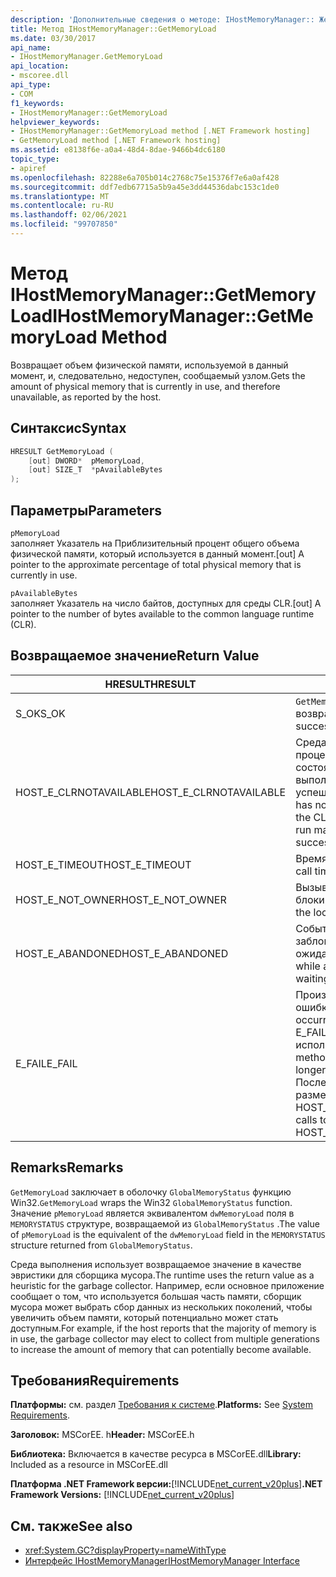 ```yaml
---
description: 'Дополнительные сведения о методе: IHostMemoryManager:: Жетмеморилоад'
title: Метод IHostMemoryManager::GetMemoryLoad
ms.date: 03/30/2017
api_name:
- IHostMemoryManager.GetMemoryLoad
api_location:
- mscoree.dll
api_type:
- COM
f1_keywords:
- IHostMemoryManager::GetMemoryLoad
helpviewer_keywords:
- IHostMemoryManager::GetMemoryLoad method [.NET Framework hosting]
- GetMemoryLoad method [.NET Framework hosting]
ms.assetid: e8138f6e-a0a4-48d4-8dae-9466b4dc6180
topic_type:
- apiref
ms.openlocfilehash: 82288e6a705b014c2768c75e15376f7e6a0af428
ms.sourcegitcommit: ddf7edb67715a5b9a45e3dd44536dabc153c1de0
ms.translationtype: MT
ms.contentlocale: ru-RU
ms.lasthandoff: 02/06/2021
ms.locfileid: "99707850"
---
```

# <a name="ihostmemorymanagergetmemoryload-method"></a><span data-ttu-id="b3842-103">Метод IHostMemoryManager::GetMemoryLoad</span><span class="sxs-lookup"><span data-stu-id="b3842-103">IHostMemoryManager::GetMemoryLoad Method</span></span>

<span data-ttu-id="b3842-104">Возвращает объем физической памяти, используемой в данный момент, и, следовательно, недоступен, сообщаемый узлом.</span><span class="sxs-lookup"><span data-stu-id="b3842-104">Gets the amount of physical memory that is currently in use, and therefore unavailable, as reported by the host.</span></span>  
  
## <a name="syntax"></a><span data-ttu-id="b3842-105">Синтаксис</span><span class="sxs-lookup"><span data-stu-id="b3842-105">Syntax</span></span>  
  
```cpp  
HRESULT GetMemoryLoad (  
    [out] DWORD*  pMemoryLoad,
    [out] SIZE_T  *pAvailableBytes  
);  
```  
  
## <a name="parameters"></a><span data-ttu-id="b3842-106">Параметры</span><span class="sxs-lookup"><span data-stu-id="b3842-106">Parameters</span></span>  

 `pMemoryLoad`  
 <span data-ttu-id="b3842-107">заполняет Указатель на Приблизительный процент общего объема физической памяти, который используется в данный момент.</span><span class="sxs-lookup"><span data-stu-id="b3842-107">[out] A pointer to the approximate percentage of total physical memory that is currently in use.</span></span>  
  
 `pAvailableBytes`  
 <span data-ttu-id="b3842-108">заполняет Указатель на число байтов, доступных для среды CLR.</span><span class="sxs-lookup"><span data-stu-id="b3842-108">[out] A pointer to the number of bytes available to the common language runtime (CLR).</span></span>  
  
## <a name="return-value"></a><span data-ttu-id="b3842-109">Возвращаемое значение</span><span class="sxs-lookup"><span data-stu-id="b3842-109">Return Value</span></span>  
  
|<span data-ttu-id="b3842-110">HRESULT</span><span class="sxs-lookup"><span data-stu-id="b3842-110">HRESULT</span></span>|<span data-ttu-id="b3842-111">Описание:</span><span class="sxs-lookup"><span data-stu-id="b3842-111">Description</span></span>|  
|-------------|-----------------|  
|<span data-ttu-id="b3842-112">S_OK</span><span class="sxs-lookup"><span data-stu-id="b3842-112">S_OK</span></span>|<span data-ttu-id="b3842-113">`GetMemoryLoad` успешно возвращено.</span><span class="sxs-lookup"><span data-stu-id="b3842-113">`GetMemoryLoad` returned successfully.</span></span>|  
|<span data-ttu-id="b3842-114">HOST_E_CLRNOTAVAILABLE</span><span class="sxs-lookup"><span data-stu-id="b3842-114">HOST_E_CLRNOTAVAILABLE</span></span>|<span data-ttu-id="b3842-115">Среда CLR не была загружена в процесс, или среда CLR находится в состоянии, в котором она не может выполнить управляемый код или успешно обработать вызов.</span><span class="sxs-lookup"><span data-stu-id="b3842-115">The CLR has not been loaded into a process, or the CLR is in a state in which it cannot run managed code or process the call successfully.</span></span>|  
|<span data-ttu-id="b3842-116">HOST_E_TIMEOUT</span><span class="sxs-lookup"><span data-stu-id="b3842-116">HOST_E_TIMEOUT</span></span>|<span data-ttu-id="b3842-117">Время ожидания вызова истекло.</span><span class="sxs-lookup"><span data-stu-id="b3842-117">The call timed out.</span></span>|  
|<span data-ttu-id="b3842-118">HOST_E_NOT_OWNER</span><span class="sxs-lookup"><span data-stu-id="b3842-118">HOST_E_NOT_OWNER</span></span>|<span data-ttu-id="b3842-119">Вызывающий объект не владеет блокировкой.</span><span class="sxs-lookup"><span data-stu-id="b3842-119">The caller does not own the lock.</span></span>|  
|<span data-ttu-id="b3842-120">HOST_E_ABANDONED</span><span class="sxs-lookup"><span data-stu-id="b3842-120">HOST_E_ABANDONED</span></span>|<span data-ttu-id="b3842-121">Событие было отменено, пока заблокированный поток или волокно ожидают его.</span><span class="sxs-lookup"><span data-stu-id="b3842-121">An event was canceled while a blocked thread or fiber was waiting on it.</span></span>|  
|<span data-ttu-id="b3842-122">E_FAIL</span><span class="sxs-lookup"><span data-stu-id="b3842-122">E_FAIL</span></span>|<span data-ttu-id="b3842-123">Произошла неизвестная фатальная ошибка.</span><span class="sxs-lookup"><span data-stu-id="b3842-123">An unknown catastrophic failure occurred.</span></span> <span data-ttu-id="b3842-124">Когда метод возвращает E_FAIL, среда CLR больше не может использоваться в процессе.</span><span class="sxs-lookup"><span data-stu-id="b3842-124">When a method returns E_FAIL, the CLR is no longer usable within the process.</span></span> <span data-ttu-id="b3842-125">Последующие вызовы методов размещения возвращают HOST_E_CLRNOTAVAILABLE.</span><span class="sxs-lookup"><span data-stu-id="b3842-125">Subsequent calls to hosting methods return HOST_E_CLRNOTAVAILABLE.</span></span>|  
  
## <a name="remarks"></a><span data-ttu-id="b3842-126">Remarks</span><span class="sxs-lookup"><span data-stu-id="b3842-126">Remarks</span></span>  

 <span data-ttu-id="b3842-127">`GetMemoryLoad` заключает в оболочку `GlobalMemoryStatus` функцию Win32.</span><span class="sxs-lookup"><span data-stu-id="b3842-127">`GetMemoryLoad` wraps the Win32 `GlobalMemoryStatus` function.</span></span> <span data-ttu-id="b3842-128">Значение `pMemoryLoad` является эквивалентом `dwMemoryLoad` поля в `MEMORYSTATUS` структуре, возвращаемой из `GlobalMemoryStatus` .</span><span class="sxs-lookup"><span data-stu-id="b3842-128">The value of `pMemoryLoad` is the equivalent of the `dwMemoryLoad` field in the `MEMORYSTATUS` structure returned from `GlobalMemoryStatus`.</span></span>  
  
 <span data-ttu-id="b3842-129">Среда выполнения использует возвращаемое значение в качестве эвристики для сборщика мусора.</span><span class="sxs-lookup"><span data-stu-id="b3842-129">The runtime uses the return value as a heuristic for the garbage collector.</span></span> <span data-ttu-id="b3842-130">Например, если основное приложение сообщает о том, что используется большая часть памяти, сборщик мусора может выбрать сбор данных из нескольких поколений, чтобы увеличить объем памяти, который потенциально может стать доступным.</span><span class="sxs-lookup"><span data-stu-id="b3842-130">For example, if the host reports that the majority of memory is in use, the garbage collector may elect to collect from multiple generations to increase the amount of memory that can potentially become available.</span></span>  
  
## <a name="requirements"></a><span data-ttu-id="b3842-131">Требования</span><span class="sxs-lookup"><span data-stu-id="b3842-131">Requirements</span></span>  

 <span data-ttu-id="b3842-132">**Платформы:** см. раздел [Требования к системе](../../get-started/system-requirements.md).</span><span class="sxs-lookup"><span data-stu-id="b3842-132">**Platforms:** See [System Requirements](../../get-started/system-requirements.md).</span></span>  
  
 <span data-ttu-id="b3842-133">**Заголовок:** MSCorEE. h</span><span class="sxs-lookup"><span data-stu-id="b3842-133">**Header:** MSCorEE.h</span></span>  
  
 <span data-ttu-id="b3842-134">**Библиотека:** Включается в качестве ресурса в MSCorEE.dll</span><span class="sxs-lookup"><span data-stu-id="b3842-134">**Library:** Included as a resource in MSCorEE.dll</span></span>  
  
 <span data-ttu-id="b3842-135">**Платформа .NET Framework версии:**[!INCLUDE[net_current_v20plus](../../../../includes/net-current-v20plus-md.md)]</span><span class="sxs-lookup"><span data-stu-id="b3842-135">**.NET Framework Versions:** [!INCLUDE[net_current_v20plus](../../../../includes/net-current-v20plus-md.md)]</span></span>  
  
## <a name="see-also"></a><span data-ttu-id="b3842-136">См. также</span><span class="sxs-lookup"><span data-stu-id="b3842-136">See also</span></span>

- <xref:System.GC?displayProperty=nameWithType>
- [<span data-ttu-id="b3842-137">Интерфейс IHostMemoryManager</span><span class="sxs-lookup"><span data-stu-id="b3842-137">IHostMemoryManager Interface</span></span>](ihostmemorymanager-interface.md)
